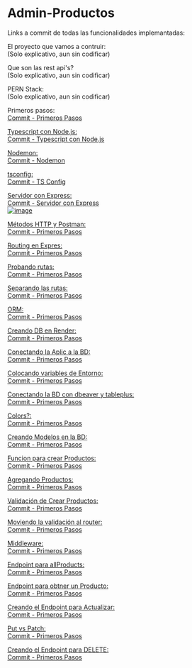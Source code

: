 # Admin-Productos
Links a commit de todas las funcionalidades implemantadas:

El proyecto que vamos a contruir:<br>
(Solo explicativo, aun sin codificar)

Que son las rest api's?<br>
(Solo explicativo, aun sin codificar)

PERN Stack:<br>
(Solo explicativo, aun sin codificar)

Primeros pasos:<br>
<a href="https://github.com/PabIoTorrecillas/Admin-Productos/commit/e00f83674fd6b8fccaaa28c59e5f8a81fb9e7bac">Commit - Primeros Pasos

Typescript con Node.js: <br>
<a href="https://github.com/PabIoTorrecillas/Admin-Productos/commit/09a6ac146a8555ffc28e5f3f401ca03e7e096594">Commit - Typescript con Node.js

Nodemon:<br>
<a href="https://github.com/PabIoTorrecillas/Admin-Productos/commit/d96a96013ad05db8d5d559db0348009133d58ba4">Commit - Nodemon

tsconfig:<br>
<a href="https://github.com/PabIoTorrecillas/Admin-Productos/commit/03c5f6ee39c21b0623d2df11c4282d396dfaea6b">Commit - TS Config

Servidor con Express:<br>
<a href="https://github.com/PabIoTorrecillas/Admin-Productos/commit/fb0ae0b50da85f81cd1dbeb6712a5df6c596f039">Commit - Servidor con Express<br>
![image](https://github.com/user-attachments/assets/bd081843-1354-428d-9969-ccbf3b5309ef)

Métodos HTTP y Postman:<br>
<a href="">Commit - Primeros Pasos

Routing en Expres:<br>
<a href="">Commit - Primeros Pasos

Probando rutas:<br>
<a href="">Commit - Primeros Pasos

Separando las rutas:<br>
<a href="">Commit - Primeros Pasos

ORM:<br>
<a href="">Commit - Primeros Pasos

Creando DB en Render:<br>
<a href="">Commit - Primeros Pasos

Conectando la Aplic a la BD:<br>
<a href="">Commit - Primeros Pasos

Colocando variables de Entorno:<br>
<a href="">Commit - Primeros Pasos

Conectando la BD con dbeaver y tableplus:<br>
<a href="">Commit - Primeros Pasos

Colors?:<br>
<a href="">Commit - Primeros Pasos

Creando Modelos en la BD:<br>
<a href="">Commit - Primeros Pasos

Funcion para crear Productos:<br>
<a href="">Commit - Primeros Pasos

Agregando Productos:<br>
<a href="">Commit - Primeros Pasos

Validación de Crear Productos:<br>
<a href="">Commit - Primeros Pasos

Moviendo la validación al router:<br>
<a href="">Commit - Primeros Pasos

Middleware:<br>
<a href="">Commit - Primeros Pasos

Endpoint para allProducts:<br>
<a href="">Commit - Primeros Pasos

Endpoint para obtner un Producto:<br>
<a href="">Commit - Primeros Pasos

Creando el Endpoint para Actualizar:<br>
<a href="">Commit - Primeros Pasos

Put vs Patch:<br>
<a href="https://github.com/PabIoTorrecillas/Admin-Productos/commit/e00f83674fd6b8fccaaa28c59e5f8a81fb9e7bac">Commit - Primeros Pasos

Creando el Endpoint para DELETE:<br>
<a href="https://github.com/PabIoTorrecillas/Admin-Productos/commit/e00f83674fd6b8fccaaa28c59e5f8a81fb9e7bac">Commit - Primeros Pasos
